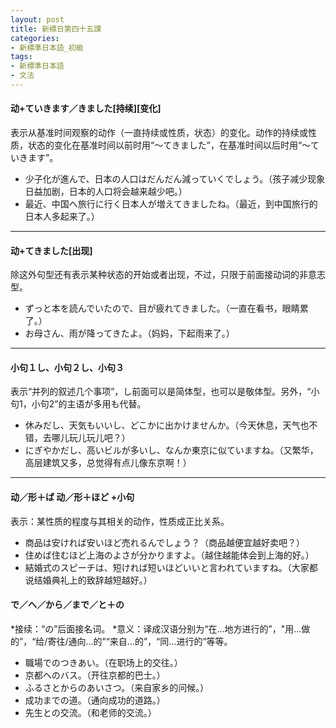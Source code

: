 ```yaml
---
layout: post
title: 新標日第四十五課
categories:
- 新標準日本語_初級
tags:
- 新標準日本語
- 文法
---
```

#### 动+ていきます／きました[持续][变化]
表示从基准时间观察的动作（一直持续或性质，状态）的变化。动作的持续或性质，状态的变化在基准时间以前时用“～てきました”，在基准时间以后时用“～ていきます”。

* 少子化が進んで、日本の人口はだんだん減っていくでしょう。（孩子减少现象日益加剧，日本的人口将会越来越少吧。）
* 最近、中国へ旅行に行く日本人が増えてきましたね。（最近，到中国旅行的日本人多起来了。）

---
#### 动+てきました[出现]
除这外句型还有表示某种状态的开始或者出现，不过，只限于前面接动词的非意志型。

* ずっと本を読んでいたので、目が疲れてきました。（一直在看书，眼睛累了。）
* お母さん、雨が降ってきたよ。（妈妈，下起雨来了。）

---
#### 小句１し、小句２し、小句３
表示“并列的叙述几个事项”，し前面可以是简体型，也可以是敬体型。另外，“小句1，小句2”的主语が多用も代替。

* 休みだし、天気もいいし、どこかに出かけませんか。（今天休息，天气也不错，去哪儿玩儿玩儿吧？）
* にぎやかだし、高いビルが多いし、なんか東京に似ていますね。（又繁华，高层建筑又多，总觉得有点儿像东京啊！）

---
#### 动／形＋ば 动／形＋ほど +小句
表示：某性质的程度与其相关的动作，性质成正比关系。

* 商品は安ければ安いほど売れるんでしょう？（商品越便宜越好卖吧？）
* 住めば住むほど上海のよさが分かりますよ。（越住越能体会到上海的好。）
* 結婚式のスピーチは、短ければ短いほどいいと言われていますね。（大家都说结婚典礼上的致辞越短越好。）

#### で／へ／から／まで／と＋の　
*接续：“の”后面接名词。
*意义：译成汉语分别为“在…地方进行的”，"用...做的”，“给/寄往/通向...的”“来自...的”，“同...进行的”等等。

* 職場でのつきあい。（在职场上的交往。）
* 京都へのバス。（开往京都的巴士。）
* ふるさとからのあいさつ。（来自家乡的问候。）
* 成功までの道。（通向成功的道路。）
* 先生との交流。（和老师的交流。）


